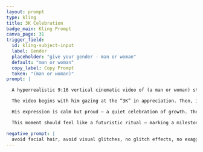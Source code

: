 ```yaml
---
layout: prompt
type: kling
title: 3K Celebration
badge_main: Kling Prompt
canva_page: 31
trigger_field:
  id: kling-subject-input
  label: Gender
  placeholder: "give your gender - man or woman"
  default: "man or woman"
  copy_label: Copy Prompt
  token: "(man or woman)"
prompt: |

  A hyperrealistic 9:16 vertical cinematic video of (a man or woman) standing in a misty tropical forest, wearing a fitted dark t-shirt. He stands in side profile, holding his hand out in front of him with his palm open. Floating just above his hand is a glowing neon teal “3K” hologram, softly flickering like advanced alien technology.

  The video begins with him gazing at the “3K” in appreciation. Then, in one smooth, deliberate motion, he lifts his hand upward, and the “3K” follows — pushed into the air like it’s weightless and digital, rising with a subtle particle trail, magnetic shimmer, or rotating glyph ring as it ascends. It lingers mid-air as a symbol of breakthrough.

  His expression is calm but proud — a quiet celebration of growth. The camera slowly zooms or pans to emphasize the moment. The rainforest glows faintly in teal and indigo, with soft fog and cinematic shadows. The visual style must feel real and grounded, like it was filmed on an iPhone Pro Max 16 — no CGI look, no cartoon styling, just believable sci-fi realism with emotional weight.

  This moment should feel like a futuristic ritual — marking a milestone not with noise, but with intention.

negative_prompt: |
  avoid facial hair, avoid visual glitches, no glitch effects, no exaggerated glow, avoid unrealistic lighting, avoid cartoon or anime styles, no artificial textures, no pixelation, no motion distortion, avoid plastic or overly smoothed skin, maintain natural proportions, no surreal or CGI appearance, avoid unnatural overlays or filters, ensure realistic movement and resolution
---
```

